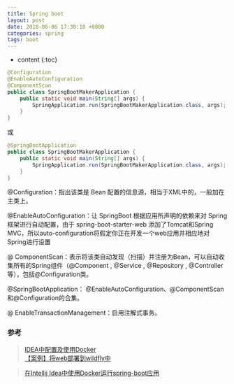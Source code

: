 ```yaml
---
title: Spring boot
layout: post
date: 2018-06-06 17:30:18 +0800
categories: spring
tags: boot
---
```

* content
{:toc}




``` java
@Configuration
@EnableAutoConfiguration
@ComponentScan
public class SpringBootMakerApplication {
    public static void main(String[] args) {
        SpringApplication.run(SpringBootMakerApplication.class, args);
    }
}
```
或
``` java
@SpringBootApplication
public class SpringBootMakerApplication {
    public static void main(String[] args) {
        SpringApplication.run(SpringBootMakerApplication.class, args);
    }
}
```

@Configuration：指出该类是 Bean 配置的信息源，相当于XML中的<beans></beans>，一般加在主类上。

@EnableAutoConfiguration：让 SpringBoot 根据应用所声明的依赖来对 Spring 框架进行自动配置，由于 spring-boot-starter-web 添加了Tomcat和Spring MVC，所以auto-configuration将假定你正在开发一个web应用并相应地对Spring进行设置

@ ComponentScan：表示将该类自动发现（扫描）并注册为Bean，可以自动收集所有的Spring组件（@Component , @Service , @Repository , @Controller 等），包括@Configuration类。

@SpringBootApplication： @EnableAutoConfiguration、@ComponentScan和@Configuration的合集。

@ EnableTransactionManagement：启用注解式事务。


### 参考
> [IDEA中配置及使用Docker](https://blog.csdn.net/jacksonary/article/details/78974344)<br/>
> [【案例】将web部署到wildfly中](https://blog.csdn.net/jacksonary/article/details/78974344)<br/>

> [在Intellij Idea中使用Docker运行spring-boot应用](https://blog.csdn.net/smnzg/article/details/79337454)





